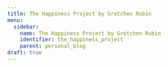 ```yaml
---
title: The Happiness Project by Gretchen Rubin
menu:
  sidebar:
    name: The Happiness Project by Gretchen Rubin
    identifier: the_happiness_project
    parent: personal_blog
draft: true
---
```

